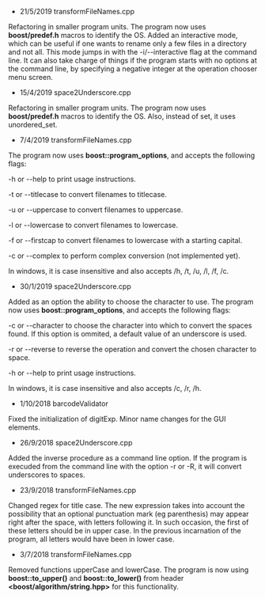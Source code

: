 * 21/5/2019 transformFileNames.cpp

Refactoring in smaller program units. The program now uses __boost/predef.h__ macros to identify the OS.
Added an interactive mode, which can be useful if one wants to rename only a few files in a directory and not all.
This mode jumps in with the -i/--interactive flag at the command line. It can also take charge of things if the program
starts with no options at the command line, by specifying a negative integer at the operation chooser menu screen.



* 15/4/2019 space2Underscore.cpp

Refactoring in smaller program units. The program now uses __boost/predef.h__ macros to identify the OS.
Also, instead of set, it uses unordered_set.


* 7/4/2019 transformFileNames.cpp

The program now uses __boost::program_options__, and accepts the following flags:

-h or --help to print usage instructions.

-t or --titlecase to convert filenames to titlecase.

-u or --uppercase to convert filenames to uppercase.

-l or --lowercase to convert filenames to lowercase.

-f or --firstcap to convert filenames to lowercase with a starting capital.

-c or --complex to perform complex conversion (not implemented yet).

In windows, it is case insensitive and also accepts /h, /t, /u, /l, /f, /c.


* 30/1/2019 space2Underscore.cpp

Added as an option the ability to choose the character to use. The program now
uses __boost::program_options__, and accepts the following flags:

-c or --character to choose the character into which to convert the spaces found.
If this option is ommited, a default value of an underscore is used.

-r or --reverse to reverse the operation and convert the chosen character to space.

-h or --help to print usage instructions.

In windows, it is case insensitive and also accepts /c, /r, /h.


* 1/10/2018 barcodeValidator

Fixed the initialization of digitExp. Minor name changes for the GUI elements.


* 26/9/2018 space2Underscore.cpp

Added the inverse procedure as a command line option. If the program is
execuded from the command line with the option -r or -R, it will convert
underscores to spaces.


* 23/9/2018 transformFileNames.cpp

Changed regex for title case. The new expression takes into account the possibility
that an optional punctuation mark (eg parenthesis) may appear right after the space,
with letters following it. In such occasion, the first of these letters should be in
upper case. In the previous incarnation of the program, all letters would have
been in lower case.

* 3/7/2018	transformFileNames.cpp

Removed functions upperCase and lowerCase. The program is now using __boost::to_upper()__
and __boost::to_lower()__ from header **<boost/algorithm/string.hpp>** for this functionality.

